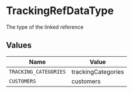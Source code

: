 # TrackingRefDataType

The type of the linked reference


## Values

| Name                  | Value                 |
| --------------------- | --------------------- |
| `TRACKING_CATEGORIES` | trackingCategories    |
| `CUSTOMERS`           | customers             |